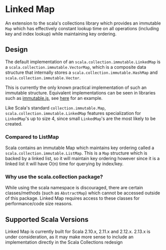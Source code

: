 # Linked Map

An extension to the scala's collections library which provides an immutable `Map`
which has effectively constant lookup time on all operations (including key and index
lookup) while maintaining key ordering.

## Design

The default implementation of an `scala.collection.immutable.LinkedMap` is a
`scala.collection.immutable.VectorMap`, which is a composite data structure that
internally stores a `scala.collection.immutable.HashMap` and `scala.collection.immutable.Vector`.

This is currently the only known practical implementation of such an immutable
structure. Equivalent implementations can be seen in libraries such as
[immutable.js](https://facebook.github.io/immutable-js/), see 
[here](https://github.com/facebook/immutable-js/blob/d3bce8d9baacac1bf9c233cec1c84e25e8db4083/src/OrderedMap.js)
for an example.

Like Scala's standard `collection.immutable.Map`, `scala.collection.immutable.LinkedMap`
features specialization for `LinkedMap`'s up to size 4, since small `LinkedMap`'s
are the most likely to be created.

### Compared to ListMap

Scala contains an immutable Map which maintains key ordering called a `scala.collection.immutable.ListMap`.
This is a `Map` structure which is backed by a linked list, so it will maintain
key ordering however since it is a linked list it will have O(n) time for querying
by index/key.

### Why use the scala.collection package?

While using the scala namespace is discouraged, there are certain classes/methods
(such as `AbstractMap`) which cannot be accessed outside of this package. Linked Map
requires access to these classes for performance/code size reasons.

## Supported Scala Versions

Linked Map is currently built for Scala 2.10.x, 2.11.x and 2.12.x. 2.13.x is
under consideration, as it may make more sense to include an implementation
directly in the Scala Collections redesign
